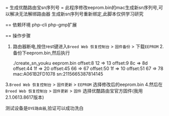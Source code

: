 = 生成优酷路由宝sn序列号 =
此程序修改eeprom.bin的mac生成新sn序列号,可以解决无法解绑路由器
生成新sn序列号重新绑定,此脚本仅供学习研究

== 依赖环境
php-cli
php-gmp扩展

== 操作步骤
1. 路由器断电,按住rest键进入`Breed Web 恢复控制台` > `固件备份` > 下载`EEPROM`
2.备份下eeprom.bin,然后执行

    ./create_sn_youku  eeprom.bin
    offset:8 12 => 13
    offset:9 8c => 8d
    offset:44 1f => 20
    offset:45 66 => 67
    offset:50 1f => 10
    offset:51 67 => 78
    mac:A061B2FD1078 sn:2115665387814145
    
3.`Breed Web 恢复控制台` > `固件更新` > `EEPROM` 选择修改后的eeprom.bin
4.然后在`Breed Web 恢复控制台` > `固件更新` > `固件` 选择优酷路由宝官方固件(我用2.1.0613.8617版本)

测试设备是`OYE路由器`,验证可以成功洗白